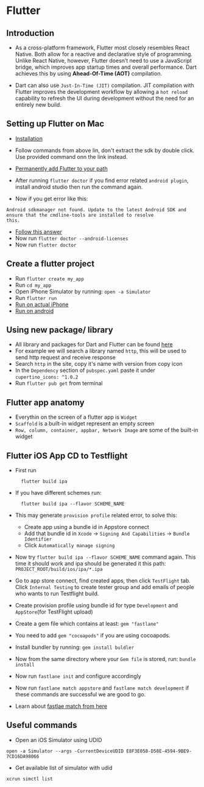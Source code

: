 # Flutter

## Introduction

- As a cross-platform framework, Flutter most closely resembles React Native. Both allow for a reactive and declarative style of programming. Unlike React Native, however, Flutter doesn’t need to use a JavaScript bridge, which improves app startup times and overall performance. Dart achieves this by using **Ahead-Of-Time (AOT)** compilation.

- Dart can also use `Just-In-Time (JIT)` compilation. JIT compilation with Flutter improves the development workflow by allowing a `hot reload` capability to refresh the UI during development without the need for an entirely new build.

## Setting up Flutter on Mac

- [Installation](https://docs.flutter.dev/get-started/install)
- Follow commands from above lin, don't extract the sdk by double click. Use provided command onn the link instead.
-  [Permanently add Flutter to your path](https://docs.flutter.dev/get-started/install/macos#update-your-path)
- After running `flutter doctor` if you find error related `android plugin`, install android studio then run the command again.

- Now if you get error like this:
```
Android sdkmanager not found. Update to the latest Android SDK and ensure that the cmdline-tools are installed to resolve
this.
```
- [Follow this answer](https://stackoverflow.com/a/60529140/4245112)
- Now run `flutter doctor --android-licenses`
- Now run `flutter doctor`

## Create a flutter project

- Run `flutter create my_app`
- Run `cd my_app`
- Open iPhone Simulator by running: `open -a Simulator`
- Run `flutter run`
- [Run on actual iPhone](https://docs.flutter.dev/get-started/install/macos#deploy-to-ios-devices)
- [Run on android](https://docs.flutter.dev/get-started/install/macos#set-up-your-android-device)


## Using new package/ library
- All library and packages for Dart and Flutter can be found [here](https://pub.dev/)
- For example we will search a library named `http`, this will be used to send http request and receive response
- Search `http` in the site, copy it's name with version from copy icon
- In the `Dependency` section of `pubspec.yaml` paste it under `cupertino_icons: ^1.0.2`
- Run `flutter pub get` from terminal


## Flutter app anatomy
- Everythin on the screen of a flutter app is `Widget`
- `Scaffold` is a built-in widget represent an empty screen
- `Row, column, container, appbar, Network Image` are some of the built-in widget



## Flutter iOS App CD to Testflight

- First run 

		flutter build ipa

- If you have different schemes run:

		flutter build ipa --flavor SCHEME_NAME
- This may generate `provision profile` related error, to solve this:
	- Create app using a bundle id in Appstore connect
	- Add that bundle id in `Xcode` -> `Signing And Capabilities` -> `Bundle Identifier`
	- Click `Automatically manage signing`
- Now try `flutter build ipa --flavor SCHEME_NAME` command again. This time it should work and ipa should be generated it this path: `PROJECT_ROOT/build/ios/ipa/*.ipa`
- Go to app store connect, find created apps, then click `TestFlight` tab. Click `Internal Testing` to create tester group and add emails of people who wants to run Testflight build.
- Create provision profile using bundle id for type `Development` and `AppStore`(for TestFlight upload)
- Create a gem file which contains at least: `gem "fastlane"`
- You need to add `gem "cocoapods"` if you are using cocoapods.
- Install bundler by running: `gem install buldler`
- Now from the same directory where your `Gem file` is stored, run: `bundle install`
- Now run `fastlane init` and configure accordingly
- Now run `fastlane match appstore` and `fastlane match development` if these commands are successful we are good to go. 	
- Learn about [fastlae match from here](https://youtu.be/Edr88s5YlH4) 	




## Useful commands
- Open an iOS Simulator using UDID 

`open -a Simulator --args -CurrentDeviceUDID E8F3E058-D58E-4594-9BE9-7CD16DA98066
`

- Get available list of simulator with udid

`xcrun simctl list`

